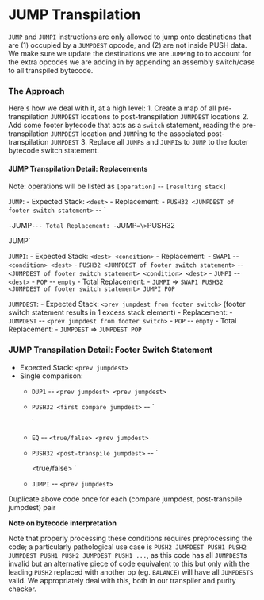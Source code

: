 # JUMP Transpilation

`JUMP` and `JUMPI` instructions are only allowed to jump onto destinations that are \(1\) occupied by a `JUMPDEST` opcode, and \(2\) are not inside PUSH data. We make sure we update the destinations we are `JUMP`ing to to account for the extra opcodes we are adding in by appending an assembly switch/case to all transpiled bytecode.

### The Approach

Here's how we deal with it, at a high level: 1. Create a map of all pre-transpilation `JUMPDEST` locations to post-transpilation `JUMPDEST` locations 2. Add some footer bytecode that acts as a `switch` statement, reading the pre-transpilation `JUMPDEST` location and `JUMP`ing to the associated post-transpilation `JUMPDEST` 3. Replace all `JUMP`s and `JUMPI`s to `JUMP` to the footer bytecode switch statement.

#### JUMP Transpilation Detail: Replacements

Note: operations will be listed as `[operation]` -- `[resulting stack]`

`JUMP`: - Expected Stack: `<dest>` - Replacement: - `PUSH32 <JUMPDEST of footer switch statement>` -- \`

`-`JUMP`--- Total Replacement: -`JUMP`=\>`PUSH32

 JUMP\`

`JUMPI`: - Expected Stack: `<dest> <condition>` - Replacement: - `SWAP1` -- `<condition> <dest>` - `PUSH32 <JUMPDEST of footer switch statement>` -- `<JUMPDEST of footer switch statement> <condition> <dest>` - `JUMPI` -- `<dest>` - `POP` -- `empty` - Total Replacement: - `JUMPI` =&gt; `SWAP1 PUSH32 <JUMPDEST of footer switch statement> JUMPI POP`

`JUMPDEST`: - Expected Stack: `<prev jumpdest from footer switch>` \(footer switch statement results in 1 excess stack element\) - Replacement: - `JUMPDEST` -- `<prev jumpdest from footer switch>` - `POP` -- `empty` - Total Replacement: - `JUMPDEST` =&gt; `JUMPDEST POP`

### JUMP Transpilation Detail: Footer Switch Statement

* Expected Stack: `<prev jumpdest>`
* Single comparison:
  * `DUP1` -- `<prev jumpdest> <prev jumpdest>`
  * `PUSH32 <first compare jumpdest>` -- \`

     \`

  * `EQ` -- `<true/false> <prev jumpdest>`
  * `PUSH32 <post-transpile jumpdest>` -- \`

    &lt;true/false&gt; \`

  * `JUMPI` -- `<prev jumpdest>`

Duplicate above code once for each \(compare jumpdest, post-transpile jumpdest\) pair

**Note on bytecode interpretation**

Note that properly processing these conditions requires preprocessing the code; a particularly pathological use case is `PUSH2 JUMPDEST PUSH1 PUSH2 JUMPDEST PUSH1 PUSH2 JUMPDEST PUSH1 ...`, as this code has all `JUMPDEST`s invalid but an alternative piece of code equivalent to this but only with the leading `PUSH2` replaced with another op \(eg. `BALANCE`\) will have all `JUMPDESTS` valid. We appropriately deal with this, both in our transpiler and purity checker.

